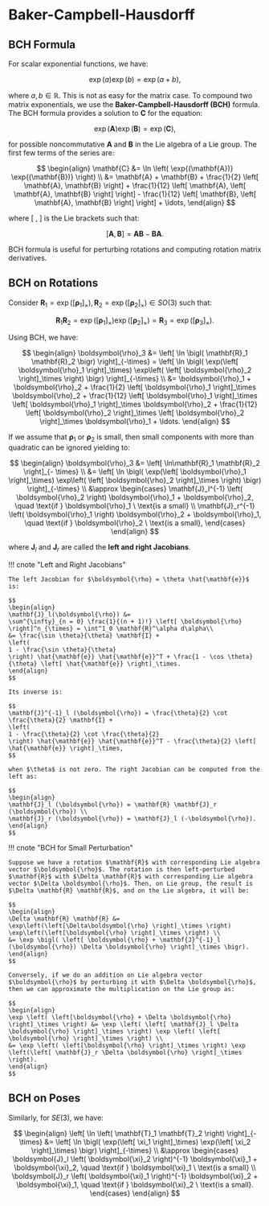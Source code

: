 # Baker-Campbell-Hausdorff

## BCH Formula

For scalar exponential functions, we have:

$$
\exp(a) \exp(b) = \exp(a + b),
$$

where $a, b \in \mathbb{R}$. This is not as easy for the matrix case. To compound two matrix exponentials, we use the **Baker-Campbell-Hausdorff (BCH)** formula. The BCH formula provides a solution to $\mathbf{C}$ for the equation:

$$
\exp(\mathbf{A}) \exp(\mathbf{B}) = \exp(\mathbf{C}),
$$

for possible noncommutative $\mathbf{A}$ and $\mathbf{B}$ in the Lie algebra of a Lie group. The first few terms of the series are:

$$
\begin{align}
\mathbf{C} &= \ln \left( \exp{(\mathbf{A})} \exp{(\mathbf{B})} \right)  \\
&= \mathbf{A} + \mathbf{B} + \frac{1}{2} \left[ \mathbf{A}, \mathbf{B} \right] + \frac{1}{12} \left[ \mathbf{A}, \left[ \mathbf{A}, \mathbf{B} \right] \right] -
\frac{1}{12} \left[ \mathbf{B}, \left[ \mathbf{A}, \mathbf{B} \right] \right] + \ldots,
\end{align}
$$

where $\left[\ , \ \right]$ is the Lie brackets such that:

$$
\left[ \mathbf{A}, \mathbf{B} \right] = \mathbf{A} \mathbf{B} - \mathbf{B} \mathbf{A}.
$$

BCH formula is useful for perturbing rotations and computing rotation matrix derivatives.

## BCH on Rotations

Consider $\mathbf{R}_1 = \exp(\left[ \boldsymbol{\rho}_1 \right]_\times), \mathbf{R}_2 = \exp(\left[ \boldsymbol{\rho}_2 \right]_\times) \in SO(3)$ such that:

$$
\mathbf{R}_1 \mathbf{R}_2 = \exp(\left[ \boldsymbol{\rho}_1 \right]_\times) \exp(\left[ \boldsymbol{\rho}_2 \right]_\times) = \mathbf{R}_3 = \exp(\left[ \boldsymbol{\rho}_3 \right]_\times).
$$

Using BCH, we have:

$$
\begin{align}
\boldsymbol{\rho}_3 &= \left[ \ln \bigl( \mathbf{R}_1 \mathbf{R}_2 \bigr) \right]_{-\times} = \left[ \ln \bigl( \exp(\left[ \boldsymbol{\rho}_1 \right]_\times) \exp\left( \left[ \boldsymbol{\rho}_2 \right]_\times \right) \bigr) \right]_{-\times} \\ 
&= \boldsymbol{\rho}_1 + \boldsymbol{\rho}_2 + \frac{1}{2} \left[ \boldsymbol{\rho}_1 \right]_\times \boldsymbol{\rho}_2 + \frac{1}{12} \left[ \boldsymbol{\rho}_1 \right]_\times \left[ \boldsymbol{\rho}_1 \right]_\times \boldsymbol{\rho}_2 + \frac{1}{12} \left[ \boldsymbol{\rho}_2 \right]_\times \left[ \boldsymbol{\rho}_2 \right]_\times \boldsymbol{\rho}_1 + \ldots.
\end{align}
$$

If we assume that $\boldsymbol{\rho}_1$ or $\boldsymbol{\rho}_2$ is small, then small components with more than quadratic can be ignored yielding to:

$$
\begin{align}
\boldsymbol{\rho}_3 &= \left[ \ln\mathbf{R}_1 \mathbf{R}_2 \right]_{- \times} \\
&=
\left[ \ln \bigl( \exp(\left[ \boldsymbol{\rho}_1 \right]_\times) \exp\left( \left[ \boldsymbol{\rho}_2 \right]_\times \right) \bigr) \right]_{-\times} \\ &\approx 
\begin{cases}
\mathbf{J}_l^{-1} \left( \boldsymbol{\rho}_2 \right) \boldsymbol{\rho}_1 + \boldsymbol{\rho}_2, \quad \text{if } \boldsymbol{\rho}_1 \ \text{is a small} \\
\mathbf{J}_r^{-1} \left( \boldsymbol{\rho}_1 \right) \boldsymbol{\rho}_2 + \boldsymbol{\rho}_1, \quad \text{if } \boldsymbol{\rho}_2 \ \text{is a small},
\end{cases}
\end{align}
$$

where $\mathbf{J}_l$ and $\mathbf{J}_r$ are called the **left and right Jacobians**.

!!! cnote "Left and Right Jacobians"

    The left Jacobian for $\boldsymbol{\rho} = \theta \hat{\mathbf{e}}$ is:

    $$
    \begin{align}
    \mathbf{J}_l(\boldsymbol{\rho}) &=
    \sum^{\infty}_{n = 0} \frac{1}{(n + 1)!} \left[ \boldsymbol{\rho} \right]^n_{\times} = \int^1_0 \mathbf{R}^\alpha d\alpha\\
    &= \frac{\sin \theta}{\theta} \mathbf{I} + 
    \left( 
    1 - \frac{\sin \theta}{\theta}
    \right) \hat{\mathbf{e}} \hat{\mathbf{e}}^T + \frac{1 - \cos \theta}{\theta} \left[ \hat{\mathbf{e}} \right]_\times.
    \end{align}
    $$

    Its inverse is:

    $$
    \mathbf{J}^{-1}_l (\boldsymbol{\rho}) = \frac{\theta}{2} \cot \frac{\theta}{2} \mathbf{I} +
    \left(
    1 - \frac{\theta}{2} \cot \frac{\theta}{2}
    \right) \hat{\mathbf{e}} \hat{\mathbf{e}}^T - \frac{\theta}{2} \left[ \hat{\mathbf{e}} \right]_\times,
    $$

    when $\theta$ is not zero. The right Jacobian can be computed from the left as:

    $$
    \begin{align}
    \mathbf{J}_l (\boldsymbol{\rho}) = \mathbf{R} \mathbf{J}_r (\boldsymbol{\rho}) \\
    \mathbf{J}_r (\boldsymbol{\rho}) = \mathbf{J}_l (-\boldsymbol{\rho}).
    \end{align}
    $$

!!! cnote "BCH for Small Perturbation"

    Suppose we have a rotation $\mathbf{R}$ with corresponding Lie algebra vector $\boldsymbol{\rho}$. The rotation is then left-perturbed $\mathbf{R}$ with $\Delta \mathbf{R}$ with corresponding Lie algebra vector $\Delta \boldsymbol{\rho}$. Then, on Lie group, the result is $\Delta \mathbf{R} \mathbf{R}$, and on the Lie algebra, it will be:

    $$
    \begin{align}
    \Delta \mathbf{R} \mathbf{R} &= \exp\left(\left[\Delta\boldsymbol{\rho} \right]_\times \right) \exp\left(\left[\boldsymbol{\rho} \right]_\times \right) \\
    &= \exp \bigl( \left[ \boldsymbol{\rho} + \mathbf{J}^{-1}_l (\boldsymbol{\rho}) \Delta \boldsymbol{\rho} \right]_\times \bigr).
    \end{align}
    $$

    Conversely, if we do an addition on Lie algebra vector $\boldsymbol{\rho}$ by perturbing it with $\Delta \boldsymbol{\rho}$, then we can approximate the multiplication on the Lie group as:

    $$
    \begin{align}
    \exp \left( \left[\boldsymbol{\rho} + \Delta \boldsymbol{\rho} \right]_\times \right) &= \exp \left( \left[ \mathbf{J}_l \Delta \boldsymbol{\rho} \right]_\times \right) \exp \left( \left[ \boldsymbol{\rho} \right]_\times \right) \\
    &= \exp \left( \left[\boldsymbol{\rho} \right]_\times \right) \exp \left(\left[ \mathbf{J}_r \Delta \boldsymbol{\rho} \right]_\times \right).
    \end{align}
    $$

## BCH on Poses

Similarly, for $SE(3)$, we have:

$$
\begin{align}
\left[ \ln \left( \mathbf{T}_1 \mathbf{T}_2 \right) \right]_{-\times} &= \left[ \ln \bigl( \exp(\left[ \xi_1 \right]_\times) \exp(\left[ \xi_2 \right]_\times)  \bigr) \right]_{-\times} \\
&\approx
\begin{cases}
\boldsymbol{J}_l \left( \boldsymbol{\xi}_2 \right)^{-1} \boldsymbol{\xi}_1 + \boldsymbol{\xi}_2, \quad \text{if } \boldsymbol{\xi}_1 \ \text{is a small} \\
\boldsymbol{J}_r \left( \boldsymbol{\xi}_1 \right)^{-1} \boldsymbol{\xi}_2 + \boldsymbol{\xi}_1, \quad \text{if } \boldsymbol{\xi}_2 \ \text{is a small}.
\end{cases}
\end{align}
$$
